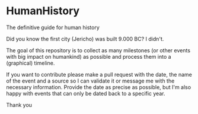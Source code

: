 # HumanHistory
The definitive guide for human history

Did you know the first city (Jericho) was built 9.000 BC? I didn't.

The goal of this repository is to collect as many milestones (or other events with big impact on humankind) as possible and process them into a  (graphical) timeline.

If you want to contribute please make a pull request with the date, the name of the event and a source so I can validate it or message me with the necessary information. Provide the date as precise as possible, but I'm also happy with events that can only be dated back to a specific year.

Thank you
